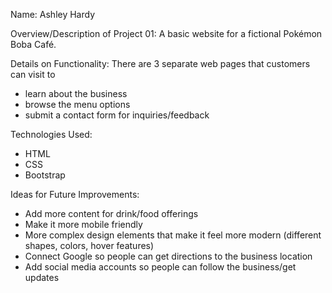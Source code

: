 Name: Ashley Hardy

Overview/Description of Project 01: A basic website for a fictional Pokémon Boba Café. 

Details on Functionality: There are 3 separate web pages that customers can visit to 
- learn about the business
- browse the menu options
- submit a contact form for inquiries/feedback 

Technologies Used: 
- HTML
- CSS
- Bootstrap 

Ideas for Future Improvements: 
- Add more content for drink/food offerings 
- Make it more mobile friendly  
- More complex design elements that make it feel more modern (different shapes, colors, hover features)
- Connect Google so people can get directions to the business location
- Add social media accounts so people can follow the business/get updates